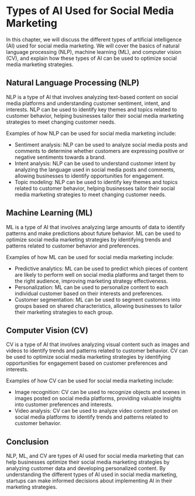 Types of AI Used for Social Media Marketing
==================================================================================================

In this chapter, we will discuss the different types of artificial intelligence (AI) used for social media marketing. We will cover the basics of natural language processing (NLP), machine learning (ML), and computer vision (CV), and explain how these types of AI can be used to optimize social media marketing strategies.

Natural Language Processing (NLP)
---------------------------------

NLP is a type of AI that involves analyzing text-based content on social media platforms and understanding customer sentiment, intent, and interests. NLP can be used to identify key themes and topics related to customer behavior, helping businesses tailor their social media marketing strategies to meet changing customer needs.

Examples of how NLP can be used for social media marketing include:

* Sentiment analysis: NLP can be used to analyze social media posts and comments to determine whether customers are expressing positive or negative sentiments towards a brand.
* Intent analysis: NLP can be used to understand customer intent by analyzing the language used in social media posts and comments, allowing businesses to identify opportunities for engagement.
* Topic modeling: NLP can be used to identify key themes and topics related to customer behavior, helping businesses tailor their social media marketing strategies to meet changing customer needs.

Machine Learning (ML)
---------------------

ML is a type of AI that involves analyzing large amounts of data to identify patterns and make predictions about future behavior. ML can be used to optimize social media marketing strategies by identifying trends and patterns related to customer behavior and preferences.

Examples of how ML can be used for social media marketing include:

* Predictive analytics: ML can be used to predict which pieces of content are likely to perform well on social media platforms and target them to the right audience, improving marketing strategy effectiveness.
* Personalization: ML can be used to personalize content to each individual customer based on their interests and preferences.
* Customer segmentation: ML can be used to segment customers into groups based on shared characteristics, allowing businesses to tailor their marketing strategies to each group.

Computer Vision (CV)
--------------------

CV is a type of AI that involves analyzing visual content such as images and videos to identify trends and patterns related to customer behavior. CV can be used to optimize social media marketing strategies by identifying opportunities for engagement based on customer preferences and interests.

Examples of how CV can be used for social media marketing include:

* Image recognition: CV can be used to recognize objects and scenes in images posted on social media platforms, providing valuable insights into customer preferences and interests.
* Video analysis: CV can be used to analyze video content posted on social media platforms to identify trends and patterns related to customer behavior.

Conclusion
----------

NLP, ML, and CV are types of AI used for social media marketing that can help businesses optimize their social media marketing strategies by analyzing customer data and developing personalized content. By understanding the different types of AI used in social media marketing, startups can make informed decisions about implementing AI in their marketing strategies.

